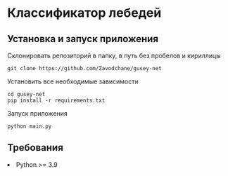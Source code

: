 # Классификатор лебедей

## Установка и запуск приложения
Склонировать репозиторий в папку, в путь без пробелов и кириллицы

```shell
git clone https://github.com/Zavodchane/gusey-net
```

Установить все необходимые зависимости

```shell
cd gusey-net
pip install -r requirements.txt
```

Запуск приложения

```shell
python main.py
```

## Требования
<li> Python >= 3.9
